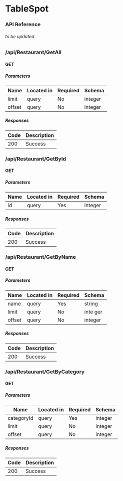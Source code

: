 ﻿# TableSpot
### API Reference
###### to be updated

### /api/Restaurant/GetAll

#### GET
##### Parameters

| Name    | Located in | Required | Schema   |
|---------|------------|----------|----------|
| limit   | query      | No       | integer  |
| offset  | query      | No       | integer  |

##### Responses

| Code  | Description |
|-------|-------------|
| 200   | Success     |

### /api/Restaurant/GetById

#### GET
##### Parameters

| Name | Located in | Required | Schema  |
|------|------------|----------|---------|
| id   | query      | Yes      | integer |

##### Responses

| Code | Description |
| ---- | ----------- |
| 200 | Success |

### /api/Restaurant/GetByName

#### GET
##### Parameters

| Name    | Located in | Required | Schema   |
|---------|------------|----------|----------|
| name    |  query     | Yes      | string   |
| limit   | query      | No       | inte ger |
| offset  | query      | No       | integer  |

##### Responses

| Code  | Description |
|-------|-------------|
| 200   | Success     |

### /api/Restaurant/GetByCategory

#### GET
##### Parameters

| Name       | Located in | Required | Schema  |
|------------|------------|----------|---------|
| categoryId | query      | Yes      | integer |
| limit      | query      |  No      | integer |
| offset     | query      | No       | integer |

##### Responses

| Code  | Description |
|-------|-------------|
| 200   | Success     |

```
